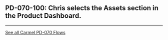 ## PD-070-100: Chris selects the Assets section in the Product Dashboard.







---
[See all Carmel PD-070 Flows](..)